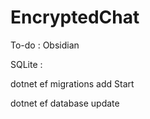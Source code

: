 # EncryptedChat
To-do : Obsidian

SQLite :

dotnet ef migrations add Start

dotnet ef database update
